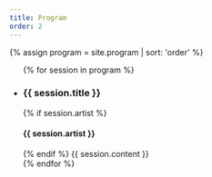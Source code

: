 ```yaml
---
title: Program
order: 2
---
```

[comment]: <> (Do NOT edit.)
{% assign program = site.program | sort: 'order' %}
<ul class="performers">
{% for session in program %}
  <li>
  <h3 class="performer-name">{{ session.title }}</h3>
  {% if session.artist %}
  <h4 class="performer-focus">{{ session.artist }}</h4>
  {% endif %}
  {{ session.content }}
  </li>
{% endfor %}
</ul>
